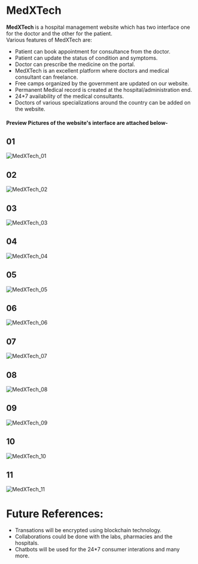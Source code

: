 # MedXTech
<strong> MedXTech </strong> is a hospital management website which has two interface one for the doctor and the other for the patient.<br>
Various features of MedXTech are:<br>
<ul>
  <li>Patient can book appointment for consultance from the doctor.</li>
  <li>Patient can update the status of condition and symptoms.</li>
  <li>Doctor can prescribe the medicine on the portal.</li>
  <li>MedXTech is an excellent platform where doctors and medical consultant can freelance.</li>
  <li>Free camps organized by the government are updated on our website.</li>
  <li>Permanent Medical record is created at the hospital/administration end.</li>
  <li>24*7 availability of the medical consultants.</li>
  <li>Doctors of various specializations around the country can be added on the website.</li>
</ul>




<h4> Preview Pictures of the website's interface are attached below- </h4>


<html>
<head>
<h2>01</h2>
</head>
</html>

![MedXTech_01](https://user-images.githubusercontent.com/114832456/216946567-0c0a4514-c1f0-4f9c-a0cf-af7d83207482.jpg)

<html>
<head>
<h2>02</h2>
</head>
</html>

![MedXTech_02](https://user-images.githubusercontent.com/114832456/216946579-2eb06652-d74f-476d-986c-6622452fe93c.jpg)

<html>
<head>
<h2>03</h2>
</head>
</html>

![MedXTech_03](https://user-images.githubusercontent.com/114832456/216946581-ac0cb5a7-930f-4377-9fdb-193b17c76165.jpg)

<html>
<head>
<h2>04</h2>
</head>
</html>

![MedXTech_04](https://user-images.githubusercontent.com/114832456/216946590-004d48bd-2539-4a9d-9418-dd859644b2ac.jpg)

<html>
<head>
<h2>05</h2>
</head>
</html>

![MedXTech_05](https://user-images.githubusercontent.com/114832456/216946591-49fccc29-3160-4839-b83e-4ed2bcc1ab9a.jpg)

<html>
<head>
<h2>06</h2>
</head>
</html>

![MedXTech_06](https://user-images.githubusercontent.com/114832456/216946595-bfb60301-ea02-481a-9ac1-2092a2490843.jpg)

<html>
<head>
<h2>07</h2>
</head>
</html>

![MedXTech_07](https://user-images.githubusercontent.com/114832456/216946598-2e4bdb29-6ebc-4f72-a090-eb7566a74a76.jpg)

<html>
<head>
<h2>08</h2>
</head>
</html>

![MedXTech_08](https://user-images.githubusercontent.com/114832456/216946599-3079928c-724a-464c-a712-684439d1a667.jpg)

<html>
<head>
<h2>09</h2>
</head>
</html>

![MedXTech_09](https://user-images.githubusercontent.com/114832456/216946601-77b6a6f9-15db-46ee-96ec-898e2adaed87.jpg)

<html>
<head>
<h2>10</h2>
</head>
</html>

![MedXTech_10](https://user-images.githubusercontent.com/114832456/216946603-7b946f1e-4568-413e-84e2-3aaea64cf3cb.jpg)

<html>
<head>
<h2>11</h2>
</head>
</html>

![MedXTech_11](https://user-images.githubusercontent.com/114832456/216946608-ca1b8607-bfd3-4012-97d8-28667e8e684e.jpg)




<h1>Future References:</h5>
<ul>
  <li>Transations will be encrypted using blockchain technology.</li>
  <li>Collaborations could be done with the labs, pharmacies and the hospitals.</li>
  <li>Chatbots will be used for the 24*7 consumer interations and many more.</li>
</ul>
